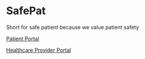 # SafePat
Short for safe patient because we value patient safety


[Patient Portal](https://safepatientportal-black.vercel.app/)


[Healthcare Provider Portal](https://safepatientportal.vercel.app/)
